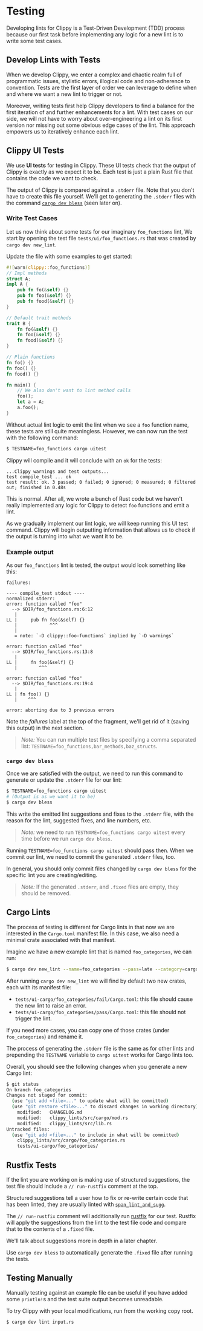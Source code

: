 # Testing

Developing lints for Clippy is a Test-Driven Development (TDD) process because
our first task before implementing any logic for a new lint is to write some test cases.

## Develop Lints with Tests

When we develop Clippy, we enter a complex and chaotic realm full of 
programmatic issues, stylistic errors, illogical code and non-adherence to convention.
Tests are the first layer of order we can leverage to define when and where
we want a new lint to trigger or not.

Moreover, writing tests first help Clippy developers to find a balance for
the first iteration of and further enhancements for a lint.
With test cases on our side, we will not have to worry about over-engineering
a lint on its first version nor missing out some obvious edge cases of the lint.
This approach empowers us to iteratively enhance each lint.

## Clippy UI Tests

We use **UI tests** for testing in Clippy.
These UI tests check that the output of Clippy is exactly as we expect it to be.
Each test is just a plain Rust file that contains the code we want to check.

The output of Clippy is compared against a `.stderr` file.
Note that you don't have to create this file yourself.
We'll get to generating the `.stderr` files with the command [`cargo dev bless`](#cargo-dev-bless) (seen later on).

### Write Test Cases

Let us now think about some tests for our imaginary `foo_functions` lint,
We start by opening the test file `tests/ui/foo_functions.rs` that was created by `cargo dev new_lint`.

Update the file with some examples to get started:

```rust
#![warn(clippy::foo_functions)]
// Impl methods
struct A;
impl A {
    pub fn fo(&self) {}
    pub fn foo(&self) {}
    pub fn food(&self) {}
}

// Default trait methods
trait B {
    fn fo(&self) {}
    fn foo(&self) {}
    fn food(&self) {}
}

// Plain functions
fn fo() {}
fn foo() {}
fn food() {}

fn main() {
    // We also don't want to lint method calls
    foo();
    let a = A;
    a.foo();
}
```

Without actual lint logic to emit the lint when we see a `foo` function name,
these tests are still quite meaningless.
However, we can now run the test with the following command:

```sh
$ TESTNAME=foo_functions cargo uitest
```

Clippy will compile and it will conclude with an `ok` for the tests:

```
...Clippy warnings and test outputs...
test compile_test ... ok
test result: ok. 3 passed; 0 failed; 0 ignored; 0 measured; 0 filtered out; finished in 0.48s
```

This is normal. After all, we wrote a bunch of Rust code but we haven't really
implemented any logic for Clippy to detect `foo` functions and emit a lint.

As we gradually implement our lint logic, we will keep running this UI test command.
Clippy will begin outputting information that allows us to check if the output is
turning into what we want it to be.

### Example output

As our `foo_functions` lint is tested, the output would look something like this:

```
failures:

---- compile_test stdout ----
normalized stderr:
error: function called "foo"
  --> $DIR/foo_functions.rs:6:12
   |
LL |     pub fn foo(&self) {}
   |            ^^^
   |
   = note: `-D clippy::foo-functions` implied by `-D warnings`

error: function called "foo"
  --> $DIR/foo_functions.rs:13:8
   |
LL |     fn foo(&self) {}
   |        ^^^

error: function called "foo"
  --> $DIR/foo_functions.rs:19:4
   |
LL | fn foo() {}
   |    ^^^

error: aborting due to 3 previous errors
```

Note the *failures* label at the top of the fragment, we'll get rid of it (saving this output) in the next section.

> _Note:_ You can run multiple test files by specifying a comma separated list:
> `TESTNAME=foo_functions,bar_methods,baz_structs`.
### `cargo dev bless`

Once we are satisfied with the output, we need to run this command to
generate or update the `.stderr` file for our lint:

```sh
$ TESTNAME=foo_functions cargo uitest
# (Output is as we want it to be)
$ cargo dev bless
```

This write the emitted lint suggestions and fixes to the `.stderr` file,
with the reason for the lint, suggested fixes, and line numbers, etc.

> _Note:_ we need to run `TESTNAME=foo_functions cargo uitest` every time before we run
> `cargo dev bless`.

Running `TESTNAME=foo_functions cargo uitest` should pass then. When we
commit our lint, we need to commit the generated `.stderr` files, too.

In general, you should only commit files changed by `cargo dev bless` for the
specific lint you are creating/editing.

> _Note:_ If the generated `.stderr`, and `.fixed` files are empty,
> they should be removed.

## Cargo Lints

The process of testing is different for Cargo lints in that now we are
interested in the `Cargo.toml` manifest file.
In this case, we also need a minimal crate associated with that manifest.

Imagine we have a new example lint that is named `foo_categories`, we can run:

```sh
$ cargo dev new_lint --name=foo_categories --pass=late --category=cargo
```

After running `cargo dev new_lint` we will find by default two new crates,
each with its manifest file:

* `tests/ui-cargo/foo_categories/fail/Cargo.toml`: this file should cause the
  new lint to raise an error.
* `tests/ui-cargo/foo_categories/pass/Cargo.toml`: this file should not trigger
  the lint.

If you need more cases, you can copy one of those crates (under `foo_categories`) and rename it.

The process of generating the `.stderr` file is the same as for other lints 
and prepending the `TESTNAME` variable to `cargo uitest` works for Cargo lints too.

Overall, you should see the following changes when you generate a new Cargo lint:

```sh
$ git status
On branch foo_categories
Changes not staged for commit:
  (use "git add <file>..." to update what will be committed)
  (use "git restore <file>..." to discard changes in working directory)
	modified:   CHANGELOG.md
	modified:   clippy_lints/src/cargo/mod.rs
	modified:   clippy_lints/src/lib.rs
Untracked files:
  (use "git add <file>..." to include in what will be committed)
	clippy_lints/src/cargo/foo_categories.rs
	tests/ui-cargo/foo_categories/
```

## Rustfix Tests

If the lint you are working on is making use of structured suggestions, the test
file should include a `// run-rustfix` comment at the top.

Structured suggestions tell a user how to fix or re-write certain code that has been linted, they are usually linted
with [`span_lint_and_sugg`](https://doc.rust-lang.org/beta/nightly-rustc/clippy_utils/diagnostics/fn.span_lint_and_sugg.html).

The `// run-rustfix` comment will additionally run [rustfix] for our test.
Rustfix will apply the suggestions from the lint to the test file code and
compare that to the contents of a `.fixed` file.

We'll talk about suggestions more in depth in a later chapter.
<!-- FIXME: (blyyas) Link to "Emitting lints" when that gets merged -->

Use `cargo dev bless` to automatically generate the `.fixed` file after running the tests.

[rustfix]: https://github.com/rust-lang/rustfix
## Testing Manually

Manually testing against an example file can be useful if you have added some
`println!`s and the test suite output becomes unreadable.

To try Clippy with your local modifications, run from the working copy root.

```sh
$ cargo dev lint input.rs
```
